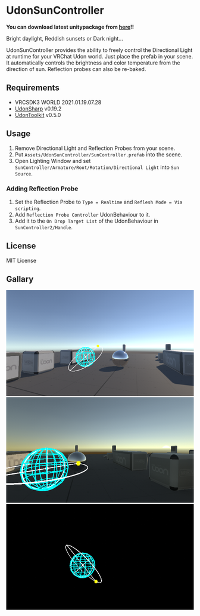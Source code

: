# UdonSunController

**You can download latest unitypackage from [here](https://github.com/esnya/UdonSunController/releases/latest)!!**

Bright daylight, Reddish sunsets or Dark night...

UdonSunController provides the ability to freely control the Directional Light at runtime for your VRChat Udon world. Just place the prefab in your scene. It automatically controls the brightness and color temperature from the direction of sun. Reflection probes can also be re-baked.

## Requirements
* VRCSDK3 WORLD 2021.01.19.07.28
* [UdonSharp](https://github.com/MerlinVR/UdonSharp) v0.19.2
* [UdonToolkit](https://github.com/orels1/UdonToolkit) v0.5.0

## Usage
1. Remove Directional Light and Reflection Probes from your scene.
2. Put `Assets/UdonSunController/SunController.prefab` into the scene.
3. Open Lighting Window and set `SunController/Armature/Root/Rotation/Directional Light` into `Sun Source`.

### Adding Reflection Probe
1. Set the Reflection Probe to `Type = Realtime` and `Reflesh Mode = Via scripting`.
2. Add `Reflection Probe Controller` UdonBehaviour to it.
3. Add it to the `On Drop Target List` of the UdonBehaviour in `SunController2/Handle`.

## License
MIT License

## Gallary
![Day](Documents~/img/ss01.png)
![Sunset](Documents~/img/ss02.png)
![Night](Documents~/img/ss03.png)
